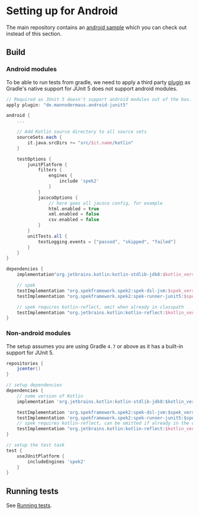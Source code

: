 # Setting up for Android
The main repository contains an [android sample](https://github.com/spekframework/spek/tree/2.x/samples/android) which
you can check out instead of this section.

## Build
### Android modules
To be able to run tests from gradle, we need to apply a third party [plugin](https://github.com/mannodermaus/android-junit5) as Gradle's
native support for JUnit 5 does not support android modules.

```groovy
// Required as JUnit 5 doesn't support android modules out of the box.
apply plugin: "de.mannodermaus.android-junit5"

android {
    ...

    // Add Kotlin source directory to all source sets
    sourceSets.each {
        it.java.srcDirs += "src/$it.name/kotlin"
    }

    testOptions {
        junitPlatform {
            filters {
                engines {
                    include 'spek2'
                }
            }
            jacocoOptions {
                // here goes all jacoco config, for example
                html.enabled = true
                xml.enabled = false
                csv.enabled = false
            }
        }
        unitTests.all {
            testLogging.events = ["passed", "skipped", "failed"]
        }
    }
}

dependencies {
    implementation"org.jetbrains.kotlin:kotlin-stdlib-jdk8:$kotlin_version"

    // spek
    testImplementation "org.spekframework.spek2:spek-dsl-jvm:$spek_version"
    testImplementation "org.spekframework.spek2:spek-runner-junit5:$spek_version"

    // spek requires kotlin-reflect, omit when already in classpath
    testImplementation "org.jetbrains.kotlin:kotlin-reflect:$kotlin_version"
}
```

### Non-android modules
The setup assumes you are using Gradle `4.7` or above as it has a built-in support for JUnit 5.

```groovy
repositories {
    jcenter()
}

// setup dependencies
dependencies {
    // some version of Kotlin
    implementation 'org.jetbrains.kotlin:kotlin-stdlib-jdk8:$kotlin_version'

    testImplementation 'org.spekframework.spek2:spek-dsl-jvm:$spek_version'
    testImplementation 'org.spekframework.spek2:spek-runner-junit5:$spek_version'
    // spek requires kotlin-reflect, can be omitted if already in the classpath
    testImplementation "org.jetbrains.kotlin:kotlin-reflect:$kotlin_version"
}

// setup the test task
test {
    useJUnitPlatform {
        includeEngines 'spek2'
    }
}
```

## Running tests
See [Running tests](running.md).
